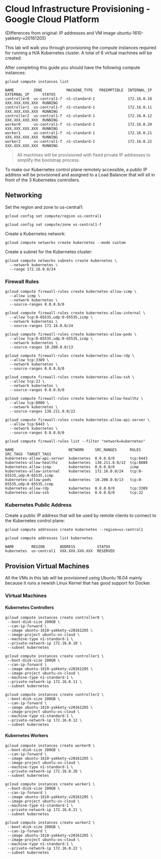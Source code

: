# Cloud Infrastructure Provisioning - Google Cloud Platform

(Differences from original: IP addresses and VM image ubuntu-1610-yakkety-v20161205)

This lab will walk you through provisioning the compute instances required for running a H/A Kubernetes cluster. A total of 6 virtual machines will be created.

After completing this guide you should have the following compute instances:

```
gcloud compute instances list
```

````
NAME         ZONE           MACHINE_TYPE   PREEMPTIBLE  INTERNAL_IP  EXTERNAL_IP      STATUS
controller0  us-central1-f  n1-standard-1               172.16.0.10  XXX.XXX.XXX.XXX  RUNNING
controller1  us-central1-f  n1-standard-1               172.16.0.11  XXX.XXX.XXX.XXX  RUNNING
controller2  us-central1-f  n1-standard-1               172.16.0.12  XXX.XXX.XXX.XXX  RUNNING
worker0      us-central1-f  n1-standard-1               172.16.0.20  XXX.XXX.XXX.XXX  RUNNING
worker1      us-central1-f  n1-standard-1               172.16.0.21  XXX.XXX.XXX.XXX  RUNNING
worker2      us-central1-f  n1-standard-1               172.16.0.22  XXX.XXX.XXX.XXX  RUNNING
````

> All machines will be provisioned with fixed private IP addresses to simplify the bootstrap process.

To make our Kubernetes control plane remotely accessible, a public IP address will be provisioned and assigned to a Load Balancer that will sit in front of the 3 Kubernetes controllers.

## Networking

Set the region and zone to us-central1:

```
gcloud config set compute/region us-central1
```

```
gcloud config set compute/zone us-central1-f
```
Create a Kubernetes network:

```
gcloud compute networks create kubernetes --mode custom
```

Create a subnet for the Kubernetes cluster:

```
gcloud compute networks subnets create kubernetes \
  --network kubernetes \
  --range 172.16.0.0/24
```

### Firewall Rules

```
gcloud compute firewall-rules create kubernetes-allow-icmp \
  --allow icmp \
  --network kubernetes \
  --source-ranges 0.0.0.0/0
```

```
gcloud compute firewall-rules create kubernetes-allow-internal \
  --allow tcp:0-65535,udp:0-65535,icmp \
  --network kubernetes \
  --source-ranges 172.16.0.0/24
```

```
gcloud compute firewall-rules create kubernetes-allow-pods \
  --allow tcp:0-65535,udp:0-65535,icmp \
  --network kubernetes \
  --source-ranges 10.200.0.0/13
```

```
gcloud compute firewall-rules create kubernetes-allow-rdp \
  --allow tcp:3389 \
  --network kubernetes \
  --source-ranges 0.0.0.0/0
```

```
gcloud compute firewall-rules create kubernetes-allow-ssh \
  --allow tcp:22 \
  --network kubernetes \
  --source-ranges 0.0.0.0/0
```

```
gcloud compute firewall-rules create kubernetes-allow-healthz \
  --allow tcp:8080 \
  --network kubernetes \
  --source-ranges 130.211.0.0/22
```

```
gcloud compute firewall-rules create kubernetes-allow-api-server \
  --allow tcp:6443 \
  --network kubernetes \
  --source-ranges 0.0.0.0/0
```


```
gcloud compute firewall-rules list --filter "network=kubernetes"
```

```
NAME                         NETWORK     SRC_RANGES      RULES                         SRC_TAGS  TARGET_TAGS
kubernetes-allow-api-server  kubernetes  0.0.0.0/0       tcp:6443
kubernetes-allow-healthz     kubernetes  130.211.0.0/22  tcp:8080
kubernetes-allow-icmp        kubernetes  0.0.0.0/0       icmp
kubernetes-allow-internal    kubernetes  172.16.0.0/24   tcp:0-65535,udp:0-65535,icmp
kubernetes-allow-pods        kubernetes  10.200.0.0/13   tcp:0-65535,udp:0-65535,icmp
kubernetes-allow-rdp         kubernetes  0.0.0.0/0       tcp:3389
kubernetes-allow-ssh         kubernetes  0.0.0.0/0       tcp:22
```

### Kubernetes Public Address

Create a public IP address that will be used by remote clients to connect to the Kubernetes control plane:

```
gcloud compute addresses create kubernetes --region=us-central1
```

```
gcloud compute addresses list kubernetes
```
```
NAME        REGION       ADDRESS          STATUS
kubernetes  us-central1  XXX.XXX.XXX.XXX  RESERVED
```

## Provision Virtual Machines

All the VMs in this lab will be provisioned using Ubuntu 16.04 mainly because it runs a newish Linux Kernel that has good support for Docker.

### Virtual Machines

#### Kubernetes Controllers

```
gcloud compute instances create controller0 \
 --boot-disk-size 200GB \
 --can-ip-forward \
 --image ubuntu-1610-yakkety-v20161205 \
 --image-project ubuntu-os-cloud \
 --machine-type n1-standard-1 \
 --private-network-ip 172.16.0.10 \
 --subnet kubernetes
```

```
gcloud compute instances create controller1 \
 --boot-disk-size 200GB \
 --can-ip-forward \
 --image ubuntu-1610-yakkety-v20161205 \
 --image-project ubuntu-os-cloud \
 --machine-type n1-standard-1 \
 --private-network-ip 172.16.0.11 \
 --subnet kubernetes
```

```
gcloud compute instances create controller2 \
 --boot-disk-size 200GB \
 --can-ip-forward \
 --image ubuntu-1610-yakkety-v20161205 \
 --image-project ubuntu-os-cloud \
 --machine-type n1-standard-1 \
 --private-network-ip 172.16.0.12 \
 --subnet kubernetes
```

#### Kubernetes Workers


```
gcloud compute instances create worker0 \
 --boot-disk-size 200GB \
 --can-ip-forward \
 --image ubuntu-1610-yakkety-v20161205 \
 --image-project ubuntu-os-cloud \
 --machine-type n1-standard-1 \
 --private-network-ip 172.16.0.20 \
 --subnet kubernetes
```

```
gcloud compute instances create worker1 \
 --boot-disk-size 200GB \
 --can-ip-forward \
 --image ubuntu-1610-yakkety-v20161205 \
 --image-project ubuntu-os-cloud \
 --machine-type n1-standard-1 \
 --private-network-ip 172.16.0.21 \
 --subnet kubernetes
```

```
gcloud compute instances create worker2 \
 --boot-disk-size 200GB \
 --can-ip-forward \
 --image ubuntu-1610-yakkety-v20161205 \
 --image-project ubuntu-os-cloud \
 --machine-type n1-standard-1 \
 --private-network-ip 172.16.0.22 \
 --subnet kubernetes
```

